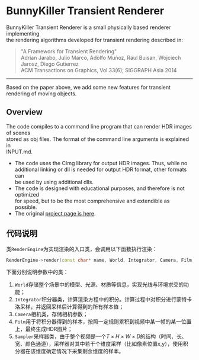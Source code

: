 BunnyKiller Transient Renderer
==============================

BunnyKiller Transient Renderer is a small physically based renderer implementing  
the rendering algorithms developed for transient rendering described in:  

> "A Framework for Transient Rendering"  
> Adrian Jarabo, Julio Marco, Adolfo Muñoz, Raul Buisan, Wojciech Jarosz, Diego Gutierrez  
> ACM Transactions on Graphics, Vol.33(6), SIGGRAPH Asia 2014  

-----

Based on the paper above, we add some new features for transient rendering of moving objects. 

Overview
--------

The code compiles to a command line program that can render HDR images of scenes  
stored as obj files. The format of the command line arguments is explained in  
INPUT.md.

* The code uses the CImg library for output HDR images. Thus, while no  
  additional linking or dll is needed for output HDR format, other formats can  
  be used by using additional dlls.
* The code is designed with educational purposes, and therefore is not optimized  
  for speed, but to be the most comprehensive and extendible as possible.
* The original [project page is here](http://giga.cps.unizar.es/~ajarabo/pubs/transientSIGA14/code).

## 代码说明

类```RenderEngine```为实现渲染的入口类，会调用以下函数执行渲染：

```c++
RenderEngine->render(const char* name, World, Integrator, Camera, Film, Sampler)
```

下面分别说明参数中的类：

1. ```World```存储整个场景中的模型、光源、材质等信息，实现光线与环境求交的功能；
2. ```Integrator```积分器类，计算渲染方程中的积分。计算过程中对积分进行蒙特卡洛采样，并返回采样后计算得到的所有样本值；
3. ```Camera```相机类，存储相机参数；
4. ```Film```用于将积分器得到的样本，按照一定规则累积到视频中某一帧的某一位置上，最终生成HDR图片；
5. ```Sampler```采样器类，由于整个视频是一个$T\times H\times W \times D$的结构（时间、长、宽、颜色通道），采样器对其中若干个维度采样（比如像素位置x,y），使用积分器在该维度确定情况下采集剩余维度的样本。

